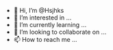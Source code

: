 - 👋 Hi, I’m @Hsjhks
- 👀 I’m interested in ...
- 🌱 I’m currently learning ...
- 💞️ I’m looking to collaborate on ...
- 📫 How to reach me ...

<!---
Hsjhks/Hsjhks is a ✨ special ✨ repository because its `README.md` (this file) appears on your GitHub profile.
You can click the Preview link to take a look at your changes.
--->
